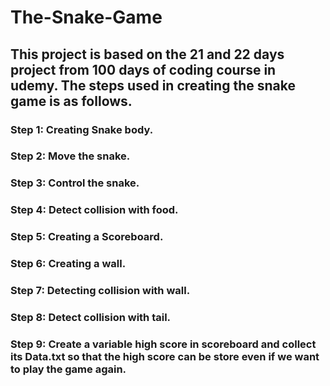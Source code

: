# The-Snake-Game
## This project is based on the 21 and 22 days project from 100 days of coding course in udemy. The steps used in creating the snake game is as follows.
### Step 1: Creating Snake body.
### Step 2: Move the snake.
### Step 3: Control the snake.
### Step 4: Detect collision with food.
### Step 5: Creating a Scoreboard.
### Step 6: Creating a wall.
### Step 7: Detecting collision with wall.
### Step 8: Detect collision with tail.
### Step 9: Create a variable high score in scoreboard and collect its Data.txt so that the high score can be store even if we want to play the game again.
